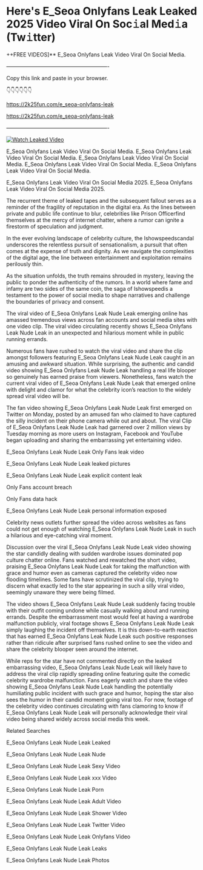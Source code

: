 # Here's E_Seoa Onlyfans Leak Leaked 2025 Video Viral On Soc𝚒al Med𝚒a (Tw𝚒tter)

++FREE VIDEOS]** E_Seoa Onlyfans Leak Video Viral On Social Media.

———————————————————-

Copy this link and paste in your browser.

👇👇👇👇👇👇

https://2k25fun.com/e_seoa-onlyfans-leak

https://2k25fun.com/e_seoa-onlyfans-leak

———————————————————-

[![Watch Leaked Video](https://miro.medium.com/v2/resize:fit:828/format:webp/1*cilzJN44JGOrTw9NJCrNHA.gif "Watch Leaked Video")](https://2k25fun.com/e_seoa-onlyfans-leak)

E_Seoa Onlyfans Leak Video Viral On Social Media. E_Seoa Onlyfans Leak Video Viral On Social Media. E_Seoa Onlyfans Leak Video Viral On Social Media. E_Seoa Onlyfans Leak Video Viral On Social Media. E_Seoa Onlyfans Leak Video Viral On Social Media.

E_Seoa Onlyfans Leak Video Viral On Social Media 2025. E_Seoa Onlyfans Leak Video Viral On Social Media 2025.

The recurrent theme of leaked tapes and the subsequent fallout serves as a reminder of the fragility of reputation in the digital era. As the lines between private and public life continue to blur, celebrities like Prison Officerfind themselves at the mercy of internet chatter, where a rumor can ignite a firestorm of speculation and judgment.

In the ever evolving landscape of celebrity culture, the Ishowspeedscandal underscores the relentless pursuit of sensationalism, a pursuit that often comes at the expense of truth and dignity. As we navigate the complexities of the digital age, the line between entertainment and exploitation remains perilously thin.

As the situation unfolds, the truth remains shrouded in mystery, leaving the public to ponder the authenticity of the rumors. In a world where fame and infamy are two sides of the same coin, the saga of Ishowspeedis a testament to the power of social media to shape narratives and challenge the boundaries of privacy and consent.

The viral video of E_Seoa Onlyfans Leak Nude Leak emerging online has amassed tremendous views across fan accounts and social media sites with one video clip. The viral video circulating recently shows E_Seoa Onlyfans Leak Nude Leak in an unexpected and hilarious moment while in public running errands.

Numerous fans have rushed to watch the viral video and share the clip amongst followers featuring E_Seoa Onlyfans Leak Nude Leak caught in an amusing and awkward situation. While surprising, the authentic and candid video showing E_Seoa Onlyfans Leak Nude Leak handling a real life blooper so genuinely has earned praise from viewers. Nonetheless, fans watch the current viral video of E_Seoa Onlyfans Leak Nude Leak that emerged online with delight and clamor for what the celebrity icon’s reaction to the widely spread viral video will be.

The fan video showing E_Seoa Onlyfans Leak Nude Leak first emerged on Twitter on Monday, posted by an amused fan who claimed to have captured the silly incident on their phone camera while out and about. The viral Clip of E_Seoa Onlyfans Leak Nude Leak had garnered over 2 million views by Tuesday morning as more users on Instagram, Facebook and YouTube began uploading and sharing the embarrassing yet entertaining video.

E_Seoa Onlyfans Leak Nude Leak Only Fans leak video

E_Seoa Onlyfans Leak Nude Leak leaked pictures

E_Seoa Onlyfans Leak Nude Leak explicit content leak

Only Fans account breach

Only Fans data hack

E_Seoa Onlyfans Leak Nude Leak personal information exposed

Celebrity news outlets further spread the video across websites as fans could not get enough of watching E_Seoa Onlyfans Leak Nude Leak in such a hilarious and eye-catching viral moment.

Discussion over the viral E_Seoa Onlyfans Leak Nude Leak video showing the star candidly dealing with sudden wardrobe issues dominated pop culture chatter online. Fans watched and rewatched the short video, praising E_Seoa Onlyfans Leak Nude Leak for taking the malfunction with grace and humor even as cameras captured the celebrity video now flooding timelines. Some fans have scrutinized the viral clip, trying to discern what exactly led to the star appearing in such a silly viral video, seemingly unaware they were being filmed.

The video shows E_Seoa Onlyfans Leak Nude Leak suddenly facing trouble with their outfit coming undone while casually walking about and running errands. Despite the embarrassment most would feel at having a wardrobe malfunction publicly, viral footage shows E_Seoa Onlyfans Leak Nude Leak simply laughing the incident off themselves. It is this down-to-earth reaction that has earned E_Seoa Onlyfans Leak Nude Leak such positive responses rather than ridicule after surprised fans rushed online to see the video and share the celebrity blooper seen around the internet.

While reps for the star have not commented directly on the leaked embarrassing video, E_Seoa Onlyfans Leak Nude Leak will likely have to address the viral clip rapidly spreading online featuring quite the comedic celebrity wardrobe malfunction. Fans eagerly watch and share the video showing E_Seoa Onlyfans Leak Nude Leak handling the potentially humiliating public incident with such grace and humor, hoping the star also sees the humor in their candid moment going viral too. For now, footage of the celebrity video continues circulating with fans clamoring to know if E_Seoa Onlyfans Leak Nude Leak will personally acknowledge their viral video being shared widely across social media this week.

Related Searches

E_Seoa Onlyfans Leak Nude Leak Leaked

E_Seoa Onlyfans Leak Nude Leak Nude

E_Seoa Onlyfans Leak Nude Leak Sexy Video

E_Seoa Onlyfans Leak Nude Leak xxx Video

E_Seoa Onlyfans Leak Nude Leak Porn

E_Seoa Onlyfans Leak Nude Leak Adult Video

E_Seoa Onlyfans Leak Nude Leak Shower Video

E_Seoa Onlyfans Leak Nude Leak Twitter Video

E_Seoa Onlyfans Leak Nude Leak Onlyfans Video

E_Seoa Onlyfans Leak Nude Leak Leaks

E_Seoa Onlyfans Leak Nude Leak Photos